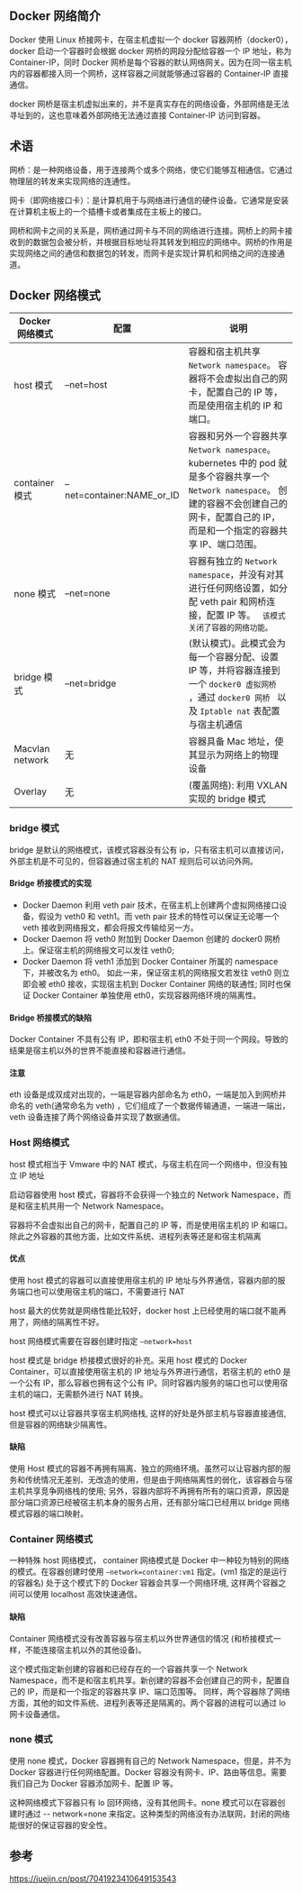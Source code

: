 ## Docker 网络简介

Docker 使用 Linux 桥接网卡，在宿主机虚拟一个 docker 容器网桥（docker0），docker 启动一个容器时会根据 docker 网桥的网段分配给容器一个
IP 地址，称为 Container-IP，同时 Docker 网桥是每个容器的默认网络网关。因为在同一宿主机内的容器都接入同一个网桥，这样容器之间就能够通过容器的
Container-IP 直接通信。

docker 网桥是宿主机虚拟出来的，并不是真实存在的网络设备，外部网络是无法寻址到的，这也意味着外部网络无法通过直接
Container-IP 访问到容器。

## 术语

网桥：是一种网络设备，用于连接两个或多个网络，使它们能够互相通信。它通过物理层的转发来实现网络的连通性。

网卡（即网络接口卡）：是计算机用于与网络进行通信的硬件设备。它通常是安装在计算机主板上的一个插槽卡或者集成在主板上的接口。

网桥和网卡之间的关系是，网桥通过网卡与不同的网络进行连接。网桥上的网卡接收到的数据包会被分析，并根据目标地址将其转发到相应的网络中。网桥的作用是实现网络之间的通信和数据包的转发，而网卡是实现计算机和网络之间的连接通道。

## Docker 网络模式

| Docker 网络模式  | 配置                      | 说明                                                         |
| --------------- | ------------------------- | ------------------------------------------------------------ |
| host 模式        | –net=host                 | 容器和宿主机共享 `Network namespace`。  容器将不会虚拟出自己的网卡，配置自己的 IP 等，而是使用宿主机的 IP 和端口。 |
| container 模式   | –net=container:NAME_or_ID | 容器和另外一个容器共享 `Network namespace`。  kubernetes 中的 pod 就是多个容器共享一个 `Network namespace`。  创建的容器不会创建自己的网卡，配置自己的 IP， 而是和一个指定的容器共享 IP、端口范围。 |
| none 模式        | –net=none                 | 容器有独立的 `Network namespace`，并没有对其进行任何网络设置，如分配 veth pair 和网桥连接，配置 IP 等。  ` 该模式关闭了容器的网络功能。` |
| bridge 模式      | –net=bridge               | (默认模式)。此模式会为每一个容器分配、设置 IP 等，并将容器连接到一个 `docker0 虚拟网桥 `，通过 `docker0 网桥 ` 以及 `Iptable nat` 表配置与宿主机通信 |
| Macvlan network | 无                        | 容器具备 Mac 地址，使其显示为网络上的物理 设备                 |
| Overlay         | 无                        | (覆盖网络): 利用 VXLAN 实现的 bridge 模式                        |

### bridge 模式

bridge 是默认的网络模式，该模式容器没有公有 ip，只有宿主机可以直接访问，外部主机是不可见的，但容器通过宿主机的 NAT
规则后可以访问外网。

#### Bridge 桥接模式的实现

- Docker Daemon 利用 veth pair 技术，在宿主机上创建两个虚拟网络接口设备，假设为 veth0 和 veth1。而 veth pair 技术的特性可以保证无论哪一个
  veth 接收到网络报文，都会将报文传输给另一方。
- Docker Daemon 将 veth0 附加到 Docker Daemon 创建的 docker0 网桥上。保证宿主机的网络报文可以发往 veth0;
- Docker Daemon 将 veth1 添加到 Docker Container 所属的 namespace 下，并被改名为 eth0。 如此一来，保证宿主机的网络报文若发往
  veth0 则立即会被 eth0 接收，实现宿主机到 Docker Container 网络的联通性; 同时也保证 Docker Container 单独使用
  eth0，实现容器网络环境的隔离性。

#### Bridge 桥接模式的缺陷

Docker Container 不具有公有 IP，即和宿主机 eth0 不处于同一个网段。导致的结果是宿主机以外的世界不能直接和容器进行通信。

#### 注意

eth 设备是成双成对出现的，一端是容器内部命名为 eth0，一端是加入到网桥并命名的 veth(通常命名为 veth)
，它们组成了一个数据传输通道，一端进一端出，veth 设备连接了两个网络设备并实现了数据通信。

### Host 网络模式

host 模式相当于 Vmware 中的 NAT 模式，与宿主机在同一个网络中，但没有独立 IP 地址

启动容器使用 host 模式，容器将不会获得一个独立的 Network Namespace，而是和宿主机共用一个 Network Namespace。

容器将不会虚拟出自己的网卡，配置自己的 IP 等，而是使用宿主机的 IP 和端口。除此之外容器的其他方面，比如文件系统、进程列表等还是和宿主机隔离

#### 优点

使用 host 模式的容器可以直接使用宿主机的 IP 地址与外界通信，容器内部的服务端口也可以使用宿主机的端口，不需要进行 NAT

host 最大的优势就是网络性能比较好，docker host 上已经使用的端口就不能再用了，网络的隔离性不好。

host 网络模式需要在容器创建时指定 `–network=host`

host 模式是 bridge 桥接模式很好的补充。采用 host 模式的 Docker Container，可以直接使用宿主机的 IP 地址与外界进行通信，若宿主机的
eth0 是一个公有 IP，那么容器也拥有这个公有 IP。同时容器内服务的端口也可以使用宿主机的端口，无需额外进行 NAT 转换。

host 模式可以让容器共享宿主机网络栈, 这样的好处是外部主机与容器直接通信, 但是容器的网络缺少隔离性。

#### 缺陷

使用 Host 模式的容器不再拥有隔离、独立的网络环境。虽然可以让容器内部的服务和传统情况无差别、无改造的使用，但是由于网络隔离性的弱化，该容器会与宿主机共享竞争网络栈的使用;
另外，容器内部将不再拥有所有的端口资源，原因是部分端口资源已经被宿主机本身的服务占用，还有部分端口已经用以 bridge
网络模式容器的端口映射。

### Container 网络模式

一种特殊 host 网络模式， container 网络模式是 Docker 中一种较为特别的网络的模式。在容器创建时使用 `–network=container:vm1`
指定。(vm1 指定的是运行的容器名) 处于这个模式下的 Docker 容器会共享一个网络环境, 这样两个容器之间可以使用 localhost
高效快速通信。

#### 缺陷

Container 网络模式没有改善容器与宿主机以外世界通信的情况 (和桥接模式一样，不能连接宿主机以外的其他设备)。

这个模式指定新创建的容器和已经存在的一个容器共享一个 Network Namespace，而不是和宿主机共享。新创建的容器不会创建自己的网卡，配置自己的
IP，而是和一个指定的容器共享 IP、端口范围等。 同样，两个容器除了网络方面，其他的如文件系统、进程列表等还是隔离的。两个容器的进程可以通过
lo 网卡设备通信。

### none 模式

使用 none 模式，Docker 容器拥有自己的 Network Namespace，但是，并不为 Docker 容器进行任何网络配置。Docker
容器没有网卡、IP、路由等信息。需要我们自己为 Docker 容器添加网卡、配置 IP 等。

这种网络模式下容器只有 lo 回环网络，没有其他网卡。none 模式可以在容器创建时通过 -- network=none 来指定。这种类型的网络没有办法联网，封闭的网络能很好的保证容器的安全性。

## 参考

https://juejin.cn/post/7041923410649153543